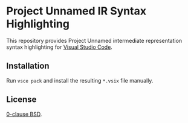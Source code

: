 Project Unnamed IR Syntax Highlighting
======================================

This repository provides Project Unnamed intermediate representation syntax highlighting for [Visual Studio Code](https://code.visualstudio.com/).

Installation
------------

Run `vsce pack` and install the resulting `*.vsix` file manually.

License
-------

[0-clause BSD](LICENSE.txt).
